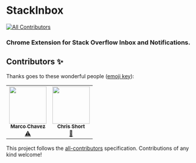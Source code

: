 # StackInbox

[![All Contributors](https://img.shields.io/badge/all_contributors-2-orange.svg?style=flat-square)](#contributors-)

### Chrome Extension for Stack Overflow Inbox and Notifications.
## Contributors ✨

Thanks goes to these wonderful people ([emoji key](https://allcontributors.org/docs/en/emoji-key)):

<!-- ALL-CONTRIBUTORS-LIST:START - Do not remove or modify this section -->
<!-- prettier-ignore-start -->
<!-- markdownlint-disable -->
<table>
  <tr>
    <td align="center"><a href="https://www.marcochavez.info/"><img src="https://avatars0.githubusercontent.com/u/43889446?v=4" width="100px;" alt=""/><br /><sub><b>Marco Chavez</b></sub></a><br /><a href="https://github.com/devcshort/stack-inbox/commits?author=mxrcochxvez" title="Tests">⚠️</a></td>
    <td align="center"><a href="https://www.chrisrshort.com"><img src="https://avatars3.githubusercontent.com/u/13677134?v=4" width="100px;" alt=""/><br /><sub><b>Chris Short</b></sub></a><br /><a href="#projectManagement-devcshort" title="Project Management">📆</a></td>
  </tr>
</table>

<!-- markdownlint-enable -->
<!-- prettier-ignore-end -->
<!-- ALL-CONTRIBUTORS-LIST:END -->

This project follows the [all-contributors](https://github.com/all-contributors/all-contributors) specification. Contributions of any kind welcome!
